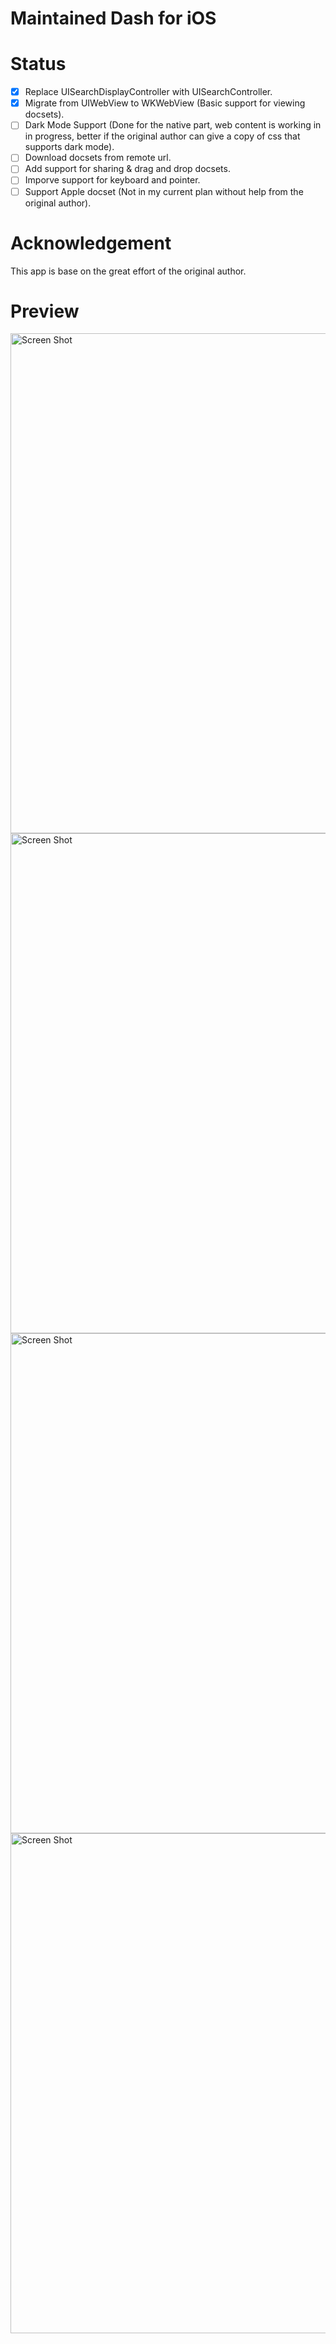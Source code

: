 # Maintained Dash for iOS

# Status
- [x] Replace UISearchDisplayController with UISearchController.
- [x] Migrate from UIWebView to WKWebView (Basic support for viewing docsets).
- [ ] Dark Mode Support (Done for the native part, web content is working in in progress, better if the original author can give a copy of css that supports dark mode).
- [ ] Download docsets from remote url.
- [ ] Add support for sharing & drag and drop docsets.
- [ ] Imporve support for keyboard and pointer.
- [ ] Support Apple docset (Not in my current plan without help from the original author).

# Acknowledgement
This app is base on the great effort of the original author.

# Preview
<img width="800" alt="Screen Shot" src="https://user-images.githubusercontent.com/37500758/113025616-ba459900-91ba-11eb-89cd-5cc61f8d1ee9.PNG">
<img width="800" alt="Screen Shot" src="https://user-images.githubusercontent.com/37500758/113025660-c92c4b80-91ba-11eb-8e2a-39a2da2c841b.PNG">
<img width="800" alt="Screen Shot" src="https://user-images.githubusercontent.com/37500758/113025634-bfa2e380-91ba-11eb-8720-2d0a63619fc1.PNG">
<img width="800" alt="Screen Shot" src="https://user-images.githubusercontent.com/37500758/113027716-fda10700-91bc-11eb-99f3-4783f938ba31.jpeg">
